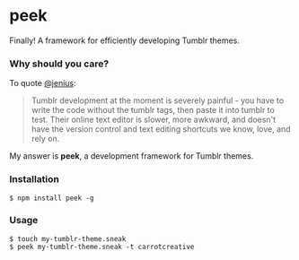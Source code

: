 peek
===============

Finally!  A framework for efficiently developing Tumblr themes.

### Why should you care?
To quote [@jenius](https://github.com/carrot/carrot-the-company/blob/master/ideas/tumblr-parser.md):

> Tumblr development at the moment is severely painful - you have to write the code without the tumblr tags, then paste it into tumblr to test. Their online text editor is slower, more awkward, and doesn't have the version control and text editing shortcuts we know, love, and rely on.

My answer is **peek**, a development framework for Tumblr themes.


### Installation

```
$ npm install peek -g
```

### Usage

```
$ touch my-tumblr-theme.sneak
$ peek my-tumblr-theme.sneak -t carrotcreative
```
